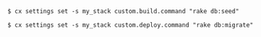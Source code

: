 <!-- usedin: [ _includes/_inlines/Deployment/Rails/padrino-stacks/padrino-stacks_custom-commands-v1.md] -->

```
$ cx settings set -s my_stack custom.build.command "rake db:seed"

$ cx settings set -s my_stack custom.deploy.command "rake db:migrate"
```
